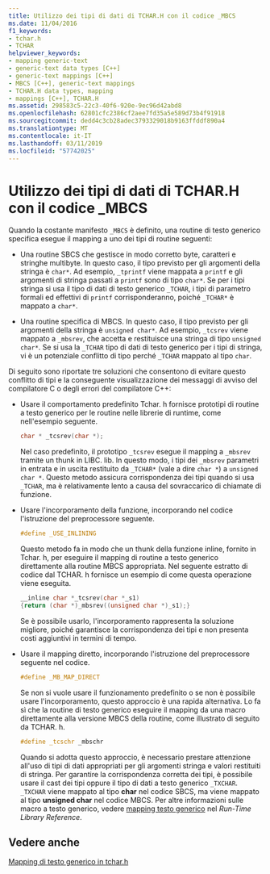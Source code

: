 ```yaml
---
title: Utilizzo dei tipi di dati di TCHAR.H con il codice _MBCS
ms.date: 11/04/2016
f1_keywords:
- tchar.h
- TCHAR
helpviewer_keywords:
- mapping generic-text
- generic-text data types [C++]
- generic-text mappings [C++]
- MBCS [C++], generic-text mappings
- TCHAR.H data types, mapping
- mappings [C++], TCHAR.H
ms.assetid: 298583c5-22c3-40f6-920e-9ec96d42abd8
ms.openlocfilehash: 62801cfc2386cf2aee7fd35a5e589d73b4f91918
ms.sourcegitcommit: dedd4c3cb28adec3793329018b9163ffddf890a4
ms.translationtype: MT
ms.contentlocale: it-IT
ms.lasthandoff: 03/11/2019
ms.locfileid: "57742025"
---
```

# <a name="using-tcharh-data-types-with-mbcs-code"></a>Utilizzo dei tipi di dati di TCHAR.H con il codice _MBCS

Quando la costante manifesto `_MBCS` è definito, una routine di testo generico specifica esegue il mapping a uno dei tipi di routine seguenti:

- Una routine SBCS che gestisce in modo corretto byte, caratteri e stringhe multibyte. In questo caso, il tipo previsto per gli argomenti della stringa è `char*`. Ad esempio, `_tprintf` viene mappata a `printf` e gli argomenti di stringa passati a `printf` sono di tipo `char*`. Se per i tipi stringa si usa il tipo di dati di testo generico `_TCHAR`, i tipi di parametro formali ed effettivi di `printf` corrisponderanno, poiché `_TCHAR*` è mappato a `char*`.

- Una routine specifica di MBCS. In questo caso, il tipo previsto per gli argomenti della stringa è `unsigned char*`. Ad esempio, `_tcsrev` viene mappato a `_mbsrev`, che accetta e restituisce una stringa di tipo `unsigned char*`. Se si usa la `_TCHAR` tipo di dati di testo generico per i tipi di stringa, vi è un potenziale conflitto di tipo perché `_TCHAR` mappato al tipo `char`.

Di seguito sono riportate tre soluzioni che consentono di evitare questo conflitto di tipi e la conseguente visualizzazione dei messaggi di avviso del compilatore C o degli errori del compilatore C++:

- Usare il comportamento predefinito Tchar. h fornisce prototipi di routine a testo generico per le routine nelle librerie di runtime, come nell'esempio seguente.

    ```cpp
    char * _tcsrev(char *);
    ```

   Nel caso predefinito, il prototipo `_tcsrev` esegue il mapping a `_mbsrev` tramite un thunk in LIBC. lib. In questo modo, i tipi dei `_mbsrev` parametri in entrata e in uscita restituito da `_TCHAR*` (vale a dire `char *`) a `unsigned char *`. Questo metodo assicura corrispondenza dei tipi quando si usa `_TCHAR`, ma è relativamente lento a causa del sovraccarico di chiamate di funzione.

- Usare l'incorporamento della funzione, incorporando nel codice l'istruzione del preprocessore seguente.

    ```cpp
    #define _USE_INLINING
    ```

   Questo metodo fa in modo che un thunk della funzione inline, fornito in Tchar. h, per eseguire il mapping di routine a testo generico direttamente alla routine MBCS appropriata. Nel seguente estratto di codice dal TCHAR. h fornisce un esempio di come questa operazione viene eseguita.

    ```cpp
    __inline char *_tcsrev(char *_s1)
    {return (char *)_mbsrev((unsigned char *)_s1);}
    ```

   Se è possibile usarlo, l'incorporamento rappresenta la soluzione migliore, poiché garantisce la corrispondenza dei tipi e non presenta costi aggiuntivi in termini di tempo.

- Usare il mapping diretto, incorporando l'istruzione del preprocessore seguente nel codice.

    ```cpp
    #define _MB_MAP_DIRECT
    ```

   Se non si vuole usare il funzionamento predefinito o se non è possibile usare l'incorporamento, questo approccio è una rapida alternativa. Lo fa sì che la routine di testo generico eseguire il mapping da una macro direttamente alla versione MBCS della routine, come illustrato di seguito da TCHAR. h.

    ```cpp
    #define _tcschr _mbschr
    ```

   Quando si adotta questo approccio, è necessario prestare attenzione all'uso di tipi di dati appropriati per gli argomenti stringa e valori restituiti di stringa. Per garantire la corrispondenza corretta dei tipi, è possibile usare il cast dei tipi oppure il tipo di dati a testo generico `_TXCHAR`. `_TXCHAR` viene mappato al tipo **char** nel codice SBCS, ma viene mappato al tipo **unsigned char** nel codice MBCS. Per altre informazioni sulle macro a testo generico, vedere [mapping testo generico](../c-runtime-library/generic-text-mappings.md) nel *Run-Time Library Reference*.

## <a name="see-also"></a>Vedere anche

[Mapping di testo generico in tchar.h](../text/generic-text-mappings-in-tchar-h.md)
